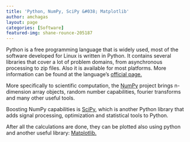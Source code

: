 ```yaml
---
title: 'Python, NumPy, SciPy &#038; Matplotlib'
author: amchagas
layout: page
categories: [Software]
featured-img: shane-rounce-205187
---
```

Python is a free programming language that is widely used, most of the software developed for Linux is written in Python. It contains several libraries that cover a lot of problem domains, from asynchronous processing to zip files. Also it is available for most platforms. More information can be found at the language&#8217;s [official page.](http://www.python.org/)

More specifically to scientific computation, the [NumPy](http://www.numpy.org/) project brings n-dimension array objects, random number capabilities, fourier transforms and many other useful tools.

Boosting NumPy capabilities is [SciPy](http://www.scipy.org/), which is another Python library that adds signal processing, optimization and statistical tools to Python.

After all the calculations are done, they can be plotted also using python and another useful library: [Matplotlib.](http://matplotlib.org/)
